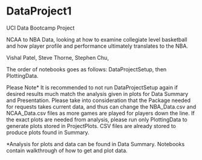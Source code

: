 # DataProject1
UCI Data Bootcamp Project

NCAA to NBA Data, looking at how to examine collegiate level basketball and how player profile and performance ultimately translates to the NBA. 

Vishal Patel,
Steve Thorne,
Stephen Chu,

The order of notebooks goes as follows: DataProjectSetup, then PlottingData.

Please Note* It is recommended to not run DataProjectSetup again if desired results much match the analysis given in plots for Data Summary and Presentation. Please take into consideration that the Package needed for requests takes current data, and thus can change the NBA_Data.csv and NCAA_Data.csv files as more games are played for players down the line. If the exact plots are needed from analysis, please run only PlottingData to generate plots stored in ProjectPlots. CSV files are already stored to produce plots found in Summary.

*Analysis for plots and data can be found in Data Summary. Notebooks contain walkthrough of how to get and plot data.
